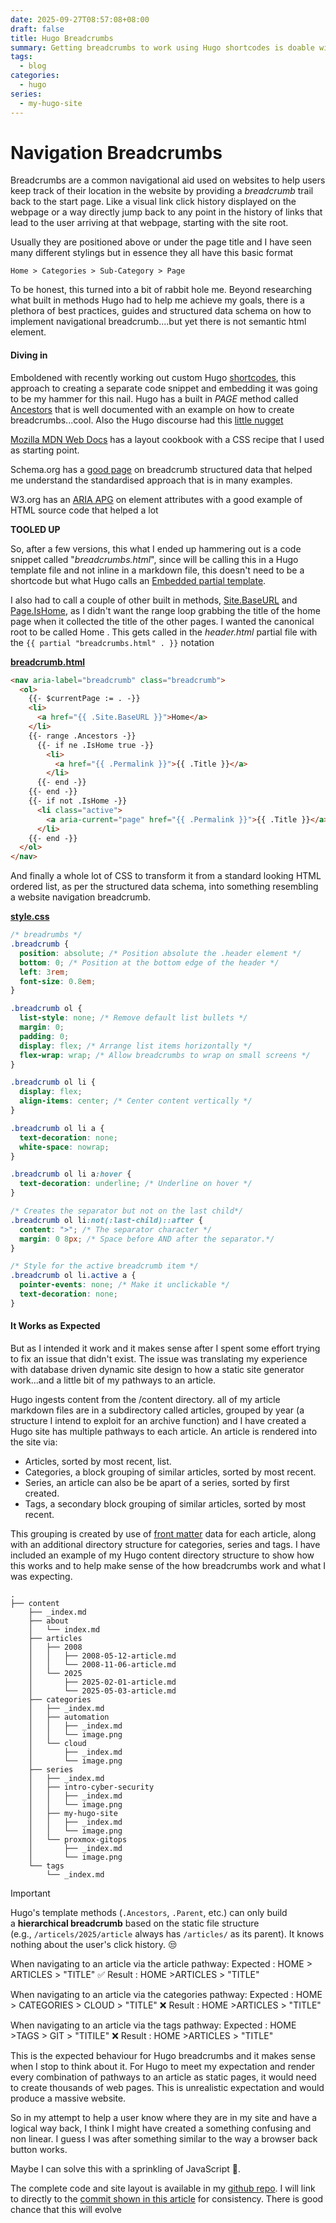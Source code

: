 ```yaml
---
date: 2025-09-27T08:57:08+08:00
draft: false
title: Hugo Breadcrumbs
summary: Getting breadcrumbs to work using Hugo shortcodes is doable with some effort and a lot of CSS.  But it might not work as expected.  Let me explain
tags:
  - blog
categories:
  - hugo
series:
  - my-hugo-site
---
```

# Navigation Breadcrumbs

Breadcrumbs are a common navigational aid used on websites to help users keep track of their location in the website by providing a *breadcrumb* trail back to the start page.  Like a visual link click history displayed on the webpage or a way directly jump back to any point in the history of links that lead to the user arriving at that webpage, starting with the site root.

Usually they are positioned above or under the page title and I have seen many different stylings but in essence they all have this basic format
```
Home > Categories > Sub-Category > Page 
```

To be honest, this turned into a bit of rabbit hole me.  Beyond researching what built in methods Hugo had to help me achieve my goals, there is a plethora of best practices, guides and structured data schema on how to implement navigational breadcrumb....but yet there is not semantic html element.

#### Diving in

Emboldened with recently working out custom Hugo [shortcodes](https://gohugo.io/content-management/shortcodes/), this approach to creating a separate code snippet and embedding it  was going to be my hammer for this nail.  Hugo has a built in *PAGE* method called [Ancestors](https://gohugo.io/methods/page/ancestors/) that is well documented with an example on how to create breadcrumbs...cool.  Also the Hugo discourse had this [little nugget](https://discourse.gohugo.io/t/generating-breadcrumbs-for-hugo/42059)

[Mozilla MDN Web Docs](https://developer.mozilla.org/en-US/docs/Web/CSS/Layout_cookbook/Breadcrumb_Navigation) has  a layout cookbook with a CSS recipe that I used as starting point.  

Schema.org has a [good page](https://schema.org/BreadcrumbList) on breadcrumb structured data that helped me understand the standardised approach that is in many examples.

W3.org has an [ARIA APG](https://www.w3.org/WAI/ARIA/apg/patterns/breadcrumb/examples/breadcrumb/)  on element attributes with a good example of HTML source code that helped a lot 

**TOOLED UP**

So, after a few versions, this what I ended up hammering out is a code snippet called "*breadcrumbs.html*", since  will be calling this in a Hugo template file and not inline in a markdown file, this doesn't need to be a shortcode but what Hugo calls an [Embedded partial template](https://gohugo.io/templates/embedded/#article).   

I also had to call a couple of other built in methods, [Site.BaseURL](https://gohugo.io/methods/site/baseurl/) and [Page.IsHome](https://gohugo.io/methods/page/ishome/#article),  as I didn't want the range loop grabbing the title of the home page when it collected the title of the other pages.  I wanted the canonical root to be called Home .  This gets called in the *header.html* partial file with the `{{ partial "breadcrumbs.html" . }}` notation

**[breadcrumb.html](https://github.com/mikewebbtech/mikewebbtech-hugo/tree/339f5b149e93c9cf97514f8d5e4e578b4048393d)**
```html
<nav aria-label="breadcrumb" class="breadcrumb">
  <ol>
    {{- $currentPage := . -}}
    <li>
      <a href="{{ .Site.BaseURL }}">Home</a>
    </li>
    {{- range .Ancestors -}} 
      {{- if ne .IsHome true -}}
        <li>
          <a href="{{ .Permalink }}">{{ .Title }}</a>
        </li>
      {{- end -}} 
    {{- end -}} 
    {{- if not .IsHome -}}
      <li class="active">
        <a aria-current="page" href="{{ .Permalink }}">{{ .Title }}</a>
      </li>
    {{- end -}}
  </ol>
</nav>
```

And finally a whole lot of CSS to transform it from a standard looking HTML ordered list, as per the structured data schema, into something resembling a website navigation breadcrumb.

**[style.css](https://github.com/mikewebbtech/mikewebbtech-hugo/blob/339f5b149e93c9cf97514f8d5e4e578b4048393d/assets/css/style.css)**
```css
/* breadrumbs */
.breadcrumb {
  position: absolute; /* Position absolute the .header element */
  bottom: 0; /* Position at the bottom edge of the header */
  left: 3rem;
  font-size: 0.8em;
}

.breadcrumb ol {
  list-style: none; /* Remove default list bullets */
  margin: 0;
  padding: 0;
  display: flex; /* Arrange list items horizontally */
  flex-wrap: wrap; /* Allow breadcrumbs to wrap on small screens */
}

.breadcrumb ol li {
  display: flex;
  align-items: center; /* Center content vertically */
}

.breadcrumb ol li a {
  text-decoration: none;
  white-space: nowrap;
}

.breadcrumb ol li a:hover {
  text-decoration: underline; /* Underline on hover */
}

/* Creates the separator but not on the last child*/
.breadcrumb ol li:not(:last-child)::after {
  content: ">"; /* The separator character */
  margin: 0 8px; /* Space before AND after the separator.*/
}

/* Style for the active breadcrumb item */
.breadcrumb ol li.active a {
  pointer-events: none; /* Make it unclickable */
  text-decoration: none;
}
```

#### It Works as Expected

But as I intended it work and it makes sense after I spent some effort trying to fix an issue that didn't exist.  The issue was translating my experience with database driven dynamic site design to how a static site generator work...and a little bit of my pathways to an article.

Hugo ingests content from the /content directory.  all of my article markdown files are in a subdirectory called articles, grouped by year (a structure I intend to exploit for an archive function) and I have created a Hugo site has multiple pathways to each article.  An article  is rendered into the site via:
- Articles, sorted by most recent, list.
-  Categories, a block grouping of similar articles, sorted by most recent.
- Series, an article can also be be apart of a series, sorted by first created.
-  Tags, a secondary block grouping of similar articles, sorted by most recent.

This grouping is created by use of [front matter](https://gohugo.io/content-management/front-matter/) data for each article, along with an additional directory structure for categories, series and tags.  I have included an example of my Hugo content directory structure to show how this works and to help make sense of the how breadcrumbs work and what I was expecting.

```
.
├── content
    ├── _index.md
    ├── about
    │   └── index.md
    ├── articles
    │   ├── 2008
    │   │   ├── 2008-05-12-article.md
    │   │   └── 2008-11-06-article.md
    │   └── 2025
    │       ├── 2025-02-01-article.md
    │       └── 2025-05-03-article.md
    ├── categories
    │   ├── _index.md
    │   ├── automation
    │   │   ├── _index.md
    │   │   └── image.png
    │   └── cloud
    │       ├── _index.md
    │       └── image.png
    ├── series
    │   ├── _index.md
    │   ├── intro-cyber-security
    │   │   ├── _index.md
    │   │   └── image.png
    │   ├── my-hugo-site
    │   │   ├── _index.md
    │   │   └── image.png
    │   └── proxmox-gitops
    │       ├── _index.md
    │       └── image.png
    └── tags
        └── _index.md
```

> [!IMPORTANT]
> Hugo's template methods  (`.Ancestors`, `.Parent`, etc.) can only build a **hierarchical breadcrumb** based on the static file structure (e.g., `/articels/2025/article` always has `/articles/` as its parent).  It knows nothing about the user's click history. 😒

When navigating to an article via the article pathway:
Expected : HOME > ARTICLES > "TITLE"
✅ Result : HOME >ARTICLES > "TITLE"

When navigating to an article via the categories pathway:
Expected : HOME > CATEGORIES > CLOUD > "TITLE"
❌ Result : HOME >ARTICLES > "TITLE"

When navigating to an article via the tags pathway:
Expected : HOME >TAGS > GIT > "TITILE"
❌ Result : HOME >ARTICLES > "TITLE"

This is the expected behaviour for Hugo breadcrumbs and it makes sense when I stop to think about it.  For Hugo to meet my expectation and render every combination of pathways to an article as static pages, it would need to create thousands of web pages.  This is unrealistic expectation and would produce a massive website.

So in my attempt to help a user know where they are in my site and have a logical way back,  I think I might have created a something confusing and non linear.  I guess I was after something similar to the way a browser back button works.

Maybe I can solve this with a sprinkling of JavaScript 🤔.

The complete code and site layout is available in my [github repo](https://github.com/mikewebbtech).  I will link to directly to the [commit shown in this article](https://github.com/mikewebbtech/mikewebbtech-hugo/tree/339f5b149e93c9cf97514f8d5e4e578b4048393d) for consistency.  There is good chance that this will evolve